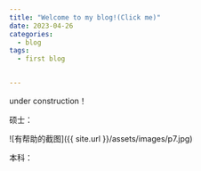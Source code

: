 ```yaml
---
title: "Welcome to my blog!(Click me)"
date: 2023-04-26
categories:
  - blog
tags:
  - first blog


---
```


under construction！


硕士： 

![有帮助的截图]({{ site.url }}/assets/images/p7.jpg)

本科：

<img src="{{ github.com/bot-zz/bot-zz.github.io/blob/master/ }}{{ site.baseurl }}/assets/images/pic6.jpg" alt="">



